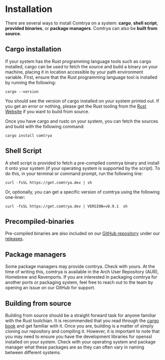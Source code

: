 # Installation

There are several ways to install Comtrya on a system: **cargo**, **shell script**, **provided binaries**, or **package managers**. Comtrya can also be **built from source**.

## Cargo installation

If your system has the Rust programming language tools such as cargo installed, cargo can be used to fetch the source and build a binary on your machine, placing it in location accessible by your path environment variable. First, ensure that the Rust programming language tool is installed by running the following:

```shell
cargo --version
```

You should see the version of cargo installed on your system printed out. If you get an error or nothing, please get the Rust tooling from the [Rust Website](https://www.rust-lang.org/tools/install) if you want to build from source.

Once you have cargo and rustc on your system, you can fetch the sources and build with the following command:

```shell
cargo install comtrya
```

## Shell Script

A shell script is provided to fetch a pre-compiled comtrya binary and install it onto your system (if your operating system is supported by the script). To do this, in your terminal or command prompt, run the following line:

```shell
curl -fsSL https://get.comtrya.dev | sh
```

Or, optionally, you can get a specific version of comtrya using the following one-liner:

```shell
curl -fsSL https://get.comtrya.dev | VERSION=v0.9.1  sh
```

## Precompiled-binaries

Pre-compiled binaries are also included on our [GitHub repository](https://github.com/comtrya/comtrya) under our [releases](https://github.com/comtrya/comtrya/releases/).

## Package managers

Some package managers may provide comtrya. Check with yours. At the time of writing this, comtrya is available in the Arch User Repository (AUR), Homebrew and Ravenports. If you are interested in packaging comtrya for another ports or packaging system, feel free to reach out to the team by opening an issue on our GitHub for support.

## Building from source

Building from source should be a straight forward task for anyone familiar with the Rust toolchian. It is recommended that you read through the [cargo book](https://doc.rust-lang.org/cargo/) and get familiar with it. Once you are, building is a matter of simply cloning our repository and compiling it. However, it is important to note that you may need to ensure you have the development libraries for openssl installed on your system. Check with your operating system and package manager what these packages are as they can often vary in naming between different systems.
